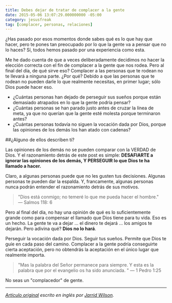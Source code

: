 ```yaml
---
title: Debes dejar de tratar de complacer a la gente
date: 2015-05-06 13:07:29.000000000 -05:00
category: jesusfreak
tag: [complacer, personas, relaciones]
---
```

¿Has pasado por esos momentos donde sabes qué es lo que hay que hacer, pero te pones tan preocupado por lo que la gente va a pensar que no lo haces? Sí, todos hemos pasado por una experiencia como esta.

Me he dado cuenta de que a veces deliberadamente decidimos no hacer la elección correcta con el fin de complacer a la gente que nos rodea. Pero al final del día, de qué sirve eso? Complacer a las personas que te rodean no te llevará a ninguna parte. ¿Por qué? Debido a que las personas que te rodean no pueden darle lo que realmente necesitas, en primer lugar; sólo Dios puede hacer eso.

* ¿Cuántas personas han dejado de perseguir sus sueños porque están demasiado atrapados en lo que la gente podría pensar?
* ¿Cuántas personas se han parado justo antes de cruzar la línea de meta, ya que no querían que la gente esté molesta porque terminaron antes?
* ¿Cuántas personas todavía no siguen la vocación dada por Dios, porque las opiniones de los demás los han atado con cadenas?

##¿Alguno de ellos describen ti?

Las opiniones de los demás no se pueden comparar con la VERDAD de Dios. Y el razonamiento detrás de este post es simple: **DESAFIARTE a ignorar las opiniones de los demás, Y PERSEGUIR lo que Dios te ha llamado a hacer.**

Claro, a algunas personas puede que no les gusten tus decisiones. Algunas personas te pueden dar la espalda. Y, francamente, algunas personas nunca podrán entender el razonamiento detrás de sus motivos.

>"Dios está conmigo; no temeré lo que me pueda hacer el hombre." — Salmos 118: 6

Pero al final del día, no hay una opinión de qué es lo suficientemente grande como para compensar el llamado que Dios tiene para tu vida. Eso es un hecho. La gente te va a dejar ... el dinero te dejará ... los amigos te dejarán. Pero adivina qué? **Dios no lo hará**.

Perseguir la vocación dada por Dios. Seguir tus sueños. Permite que Dios te guíe en cada paso del camino. Complacer a la gente podría conseguirte cierta aceptación, pero no obtendrás la aceptación en el único lugar que realmente importa.

> "Mas la palabra del Señor permanece para siempre. Y esta es la palabra que por el evangelio os ha sido anunciada. " — 1 Pedro 1:25

No seas un "complacedor" de gente.

***

*[Artículo original](http://jarridwilson.com/why-you-should-stop-trying-to-please-people/) escrito en inglés por [Jarrid Wilson](http://twitter.com/jarridwilson).*
